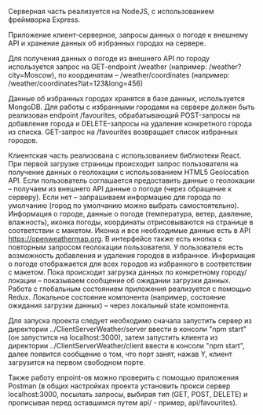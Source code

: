Серверная часть реализуется на NodeJS, с использованием фреймворка Express.

Приложение клиент-серверное, запросы данных о погоде к внешнему API и хранение данных об избранных городах на сервере.

Для получения данных о погоде из внешнего API по городу используется запрос на GET-endpoint /weather (например: /weather?city=Moscow), по координатам – /weather/coordinates (например: /weather/coordinates?lat=123&long=456)

Данные об избранных городах хранятся в базе данных, используется MongoDB. Для работы с избранными городами на сервере должен быть реализован endpoint /favourites, обрабатывающий POST-запросы на добавление города и DELETE-запросы на удаление конкретного города из списка. GET-запрос на /favourites возвращает список избранных городов.

Клиентская часть реализована с использованием библиотеки React.
При первой загрузке страницы происходит запрос пользователя на получение данных о геолокации с использованием HTML5 Geolocation API. Если пользователь соглашается предоставить данные о геолокации – получаем из внешнего API данные о погоде (через обращение к серверу). Если нет – запрашиваем информацию для города по умолчанию (город по умолчанию можно выбрать самостоятельно). Информация о городе, данные о погоде (температура, ветер, давление, влажность), иконка погоды, координаты отрисовываются на странице в соответствии с макетом.
Иконка и все необходимые данные есть в API https://openweathermap.org.
В интерфейсе также есть кнопка с повторным запросом геолокации пользователя.
У пользователя есть возможность добавления и удаления городов в избранное. Информация о погоде отображается для всех городов из избранного в соответствии с макетом.
Пока происходит загрузка данных по конкретному городу/локации – показываем сообщение об ожидании загрузки данных.
Работа с глобальным состоянием приложения реализуется с помощью Redux.
Локальное состояние компонента (например, состояние ожидания загрузки данных) – через локальный state компонента.

Для запуска проекта следует необходимо сначала запустить сервер из директории ../ClientServerWeather/server ввести в консоли "npm start" (он запустится на localhost:3000),
затем запустить клиента из директории ../ClientServerWeather/client ввести в консоли "npm start", далее появится сообщение о том, что порт занят, нажав Y, клиент загрузится на первом свободном порте.

Также работу enpoint-ов можно проверить с помощью приложения Postman (в общих настройках проекта установить прокси сервер localhost:3000, посылать запросы, выбирая тип (GET, POST, DELETE) и прописывая перед оставшимся путем api/ - пример, api/favourites).
